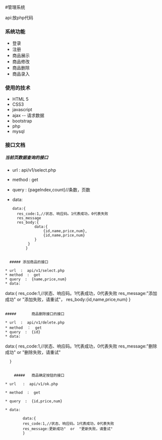#管理系统

api:放php代码

### 系统功能

* 登录
* 注册
* 商品展示
* 商品修改
* 商品删除
* 商品录入



### 使用的技术

* HTML 5
* CSS3
* javascript
* ajax  -- 请求数据
* bootstrap
* php
* mysql

### 接口文档

##### 	当前页数据查询的接口

* url  :  api/v1/select.php

* method  :  get

* query  : {pageIndex,count}//条数，页数

* data:

  ```
  data:{
  	res_code:1,//状态、响应码。1代表成功，0代表失败
  	res_message
  	res_body:{
  			data:{
  				{id,name,price,num},
  				{id,name,price,num}
  			}
  	     }
        }
```
  
  ##### 添加商品的接口

* url  :  api/v1/select.php
* method  :  get
* query  :  {name,price,num}
* data:

```
data:{
	res_code:1,//状态、响应码。1代表成功，0代表失败
	res_message:"添加成功"  or  "添加失败，请重试"，
	res_body:{id,name,price,num}
      }



```

#####  		商品删除接口的接口

* url  :  api/v1/delete.php
* method  ：  get
* query  :  {id}
* data:

```
data:{
	res_code:1,//状态、响应码。1代表成功，0代表失败
	res_message:"删除成功"  or  "删除失败，请重试"
			
      }
```

	##### 	商品确定按钮的接口

* url   :  api/v1/ok.php

* method  :  get

* query  :  {id,price,num}

* data:

        data:{
      	res_code:1,//状态、响应码。1代表成功，0代表失败
      	res_message:更新成功"  or  "更新失败，请重试"
      	}












































